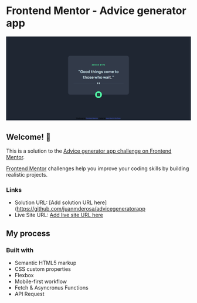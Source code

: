 # Frontend Mentor - Advice generator app

![Design preview for the Advice generator app coding challenge](./images/screenShotPC.png)

## Welcome! 👋

This is a solution to the [Advice generator app challenge on Frontend Mentor](https://www.frontendmentor.io/challenges/advice-generator-app-QdUG-13db). 

[Frontend Mentor](https://www.frontendmentor.io) challenges help you improve your coding skills by building realistic projects.

### Links

- Solution URL: [Add solution URL here](https://github.com/juanmderosa/advicegeneratorapp
- Live Site URL: [Add live site URL here](https://juanmderosa.github.io/advicegeneratorapp/)

## My process

### Built with

- Semantic HTML5 markup
- CSS custom properties
- Flexbox
- Mobile-first workflow
- Fetch & Asyncronus Functions
- API Request